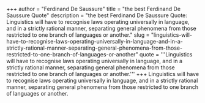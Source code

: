+++
author = "Ferdinand De Saussure"
title = "the best Ferdinand De Saussure Quote"
description = "the best Ferdinand De Saussure Quote: Linguistics will have to recognise laws operating universally in language, and in a strictly rational manner, separating general phenomena from those restricted to one branch of languages or another."
slug = "linguistics-will-have-to-recognise-laws-operating-universally-in-language-and-in-a-strictly-rational-manner-separating-general-phenomena-from-those-restricted-to-one-branch-of-languages-or-another"
quote = '''Linguistics will have to recognise laws operating universally in language, and in a strictly rational manner, separating general phenomena from those restricted to one branch of languages or another.'''
+++
Linguistics will have to recognise laws operating universally in language, and in a strictly rational manner, separating general phenomena from those restricted to one branch of languages or another.
